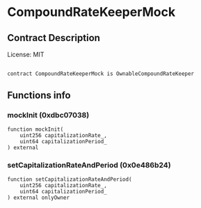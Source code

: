# CompoundRateKeeperMock

## Contract Description


License: MIT

## 

```solidity
contract CompoundRateKeeperMock is OwnableCompoundRateKeeper
```


## Functions info

### mockInit (0xdbc07038)

```solidity
function mockInit(
    uint256 capitalizationRate_,
    uint64 capitalizationPeriod_
) external
```


### setCapitalizationRateAndPeriod (0x0e486b24)

```solidity
function setCapitalizationRateAndPeriod(
    uint256 capitalizationRate_,
    uint64 capitalizationPeriod_
) external onlyOwner
```

